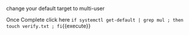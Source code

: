 change your default target to  multi-user 

Once Complete click here
`if systemctl get-default | grep mul ; then touch verify.txt ; fi`{{execute}}
